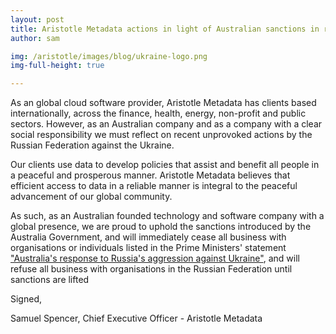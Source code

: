 ```yaml
---
layout: post
title: Aristotle Metadata actions in light of Australian sanctions in response to Russia's aggression against Ukraine
author: sam

img: /aristotle/images/blog/ukraine-logo.png
img-full-height: true

---
```


As an global cloud software provider, Aristotle Metadata has clients based internationally, across the finance, health, energy, non-profit and public sectors. However, as an Australian company and as a company with a clear social responsibility we must reflect on recent unprovoked actions by the Russian Federation against the Ukraine.

Our clients use data to develop policies that assist and benefit all people in a peaceful and prosperous manner. Aristotle Metadata believes that efficient access to data in a reliable manner is integral to the peaceful advancement of our global community.

As such, as an Australian founded technology and software company with a global presence, we are proud to uphold the sanctions introduced by the Australia Government, and will immediately cease all business with organisations or individuals listed in the Prime Ministers' statement ["Australia's response to Russia's aggression against Ukraine"](https://www.pm.gov.au/media/australias-response-russias-aggression-against-ukraine), and will refuse all business with organisations in the Russian Federation until sanctions are lifted

Signed,

Samuel Spencer, Chief Executive Officer - Aristotle Metadata